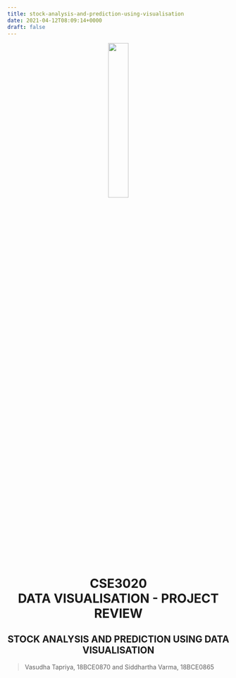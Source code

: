 ```yaml
---
title: stock-analysis-and-prediction-using-visualisation
date: 2021-04-12T08:09:14+0000
draft: false
---
```




<div align="center">
<img src="https://findlogovector.com/wp-content/uploads/2019/03/vellore-institute-of-technology-vit-logo-vector.png" height = "30%" width="30%">
<h1>CSE3020<br>DATA VISUALISATION - PROJECT REVIEW</h1>
</div>

<div align="center"><h2>STOCK ANALYSIS AND PREDICTION USING DATA VISUALISATION</h2></div>

>Vasudha Tapriya, 18BCE0870 and Siddhartha Varma, 18BCE0865

